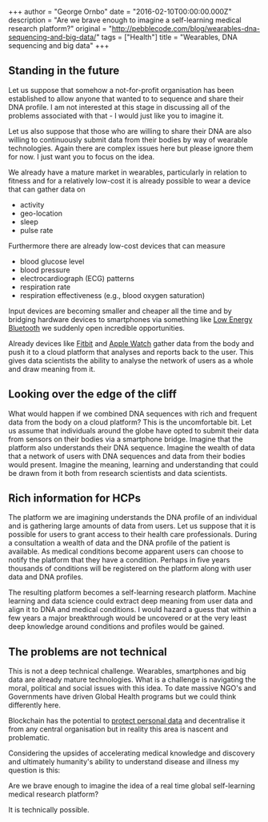 +++
author = "George Ornbo"
date = "2016-02-10T00:00:00.000Z"
description = "Are we brave enough to imagine a self-learning medical research platform?"
original = "http://pebblecode.com/blog/wearables-dna-sequencing-and-big-data/"
tags = ["Health"]
title = "Wearables, DNA sequencing and big data"
+++

## Standing in the future

Let us suppose that somehow a not-for-profit organisation has been established
to allow anyone that wanted to to sequence and share their DNA profile. I am not
interested at this stage in discussing all of the problems associated with
that - I would just like you to imagine it.

Let us also suppose that those who are willing to share their DNA are also
willing to continuously submit data from their bodies by way of wearable
technologies. Again there are complex issues here but please ignore them for
now. I just want you to focus on the idea.

We already have a mature market in wearables, particularly in relation to
fitness and for a relatively low-cost it is already possible to wear a device
that can gather data on

- activity
- geo-location
- sleep
- pulse rate

Furthermore there are already low-cost devices that can measure

- blood glucose level
- blood pressure
- electrocardiograph (ECG) patterns
- respiration rate
- respiration effectiveness (e.g., blood oxygen saturation)

Input devices are becoming smaller and cheaper all the time and by bridging
hardware devices to smartphones via something like [Low Energy Bluetooth][4] we
suddenly open incredible opportunities.

Already devices like [Fitbit][5] and [Apple Watch][6] gather data from the body
and push it to a cloud platform that analyses and reports back to the user. This
gives data scientists the ability to analyse the network of users as a whole and
draw meaning from it.

## Looking over the edge of the cliff

What would happen if we combined DNA sequences with rich and frequent data from
the body on a cloud platform? This is the uncomfortable bit. Let us assume that
individuals around the globe have opted to submit their data from sensors on
their bodies via a smartphone bridge. Imagine that the platform also understands
their DNA sequence. Imagine the wealth of data that a network of users with DNA
sequences and data from their bodies would present. Imagine the meaning,
learning and understanding that could be drawn from it both from research
scientists and data scientists.

## Rich information for HCPs

The platform we are imagining understands the DNA profile of an individual and
is gathering large amounts of data from users. Let us suppose that it is
possible for users to grant access to their health care professionals. During a
consultation a wealth of data and the DNA profile of the patient is available.
As medical conditions become apparent users can choose to notify the platform
that they have a condition. Perhaps in five years thousands of conditions will
be registered on the platform along with user data and DNA profiles.

The resulting platform becomes a self-learning research platform. Machine
learning and data science could extract deep meaning from user data and align it
to DNA and medical conditions. I would hazard a guess that within a few years a
major breakthrough would be uncovered or at the very least deep knowledge around
conditions and profiles would be gained.

## The problems are not technical

This is not a deep technical challenge. Wearables, smartphones and big data are
already mature technologies. What is a challenge is navigating the moral,
political and social issues with this idea. To date massive NGO's and
Governments have driven Global Health programs but we could think differently
here.

Blockchain has the potential to [protect personal data][3] and decentralise it
from any central organisation but in reality this area is nascent and
problematic.

Considering the upsides of accelerating medical knowledge and discovery and
ultimately humanity's ability to understand disease and illness my question is
this:

Are we brave enough to imagine the idea of a real time global self-learning
medical research platform?

It is technically possible.

[1]:
  http://siliconangle.com/blog/2014/09/17/wearable-sensor-eliminates-painful-prick-for-blood-glucose-monitoring/
[2]:
  https://www.healthline.com/health-news/tech-blood-pressure-monitor-in-the-form-of-a-watch-062213
[3]: http://web.media.mit.edu/~guyzys/data/ZNP15.pdf
[4]: https://en.wikipedia.org/wiki/Bluetooth_low_energy
[5]: http://www.fitbit.com/
[6]: https://www.apple.com/watch/
